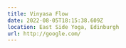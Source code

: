 ```yaml
---
title: Vinyasa Flow
date: 2022-08-05T18:15:38.609Z
location: East Side Yoga, Edinburgh
url: http://google.com/
---
```

